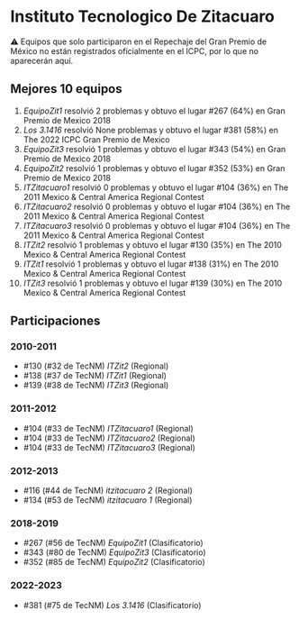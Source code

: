 # Instituto Tecnologico De Zitacuaro

:warning: Equipos que solo participaron en el Repechaje del Gran Premio de México no están registrados oficialmente en el ICPC, por lo que no aparecerán aquí.

## Mejores 10 equipos

1. _EquipoZit1_ resolvió 2 problemas y obtuvo el lugar #267 (64%) en Gran Premio de Mexico 2018
1. _Los 3.1416_ resolvió None problemas y obtuvo el lugar #381 (58%) en The 2022 ICPC Gran Premio de Mexico
1. _EquipoZit3_ resolvió 1 problemas y obtuvo el lugar #343 (54%) en Gran Premio de Mexico 2018
1. _EquipoZit2_ resolvió 1 problemas y obtuvo el lugar #352 (53%) en Gran Premio de Mexico 2018
1. _ITZitacuaro1_ resolvió 0 problemas y obtuvo el lugar #104 (36%) en The 2011 Mexico & Central America Regional Contest
1. _ITZitacuaro2_ resolvió 0 problemas y obtuvo el lugar #104 (36%) en The 2011 Mexico & Central America Regional Contest
1. _ITZitacuaro3_ resolvió 0 problemas y obtuvo el lugar #104 (36%) en The 2011 Mexico & Central America Regional Contest
1. _ITZit2_ resolvió 1 problemas y obtuvo el lugar #130 (35%) en The 2010 Mexico & Central America Regional Contest
1. _ITZit1_ resolvió 1 problemas y obtuvo el lugar #138 (31%) en The 2010 Mexico & Central America Regional Contest
1. _ITZit3_ resolvió 1 problemas y obtuvo el lugar #139 (30%) en The 2010 Mexico & Central America Regional Contest

## Participaciones

### 2010-2011

- #130 (#32 de TecNM) _ITZit2_ (Regional)
- #138 (#37 de TecNM) _ITZit1_ (Regional)
- #139 (#38 de TecNM) _ITZit3_ (Regional)

### 2011-2012

- #104 (#33 de TecNM) _ITZitacuaro1_ (Regional)
- #104 (#33 de TecNM) _ITZitacuaro2_ (Regional)
- #104 (#33 de TecNM) _ITZitacuaro3_ (Regional)

### 2012-2013

- #116 (#44 de TecNM) _itzitacuaro 2_ (Regional)
- #134 (#53 de TecNM) _itzitacuaro 1_ (Regional)

### 2018-2019

- #267 (#56 de TecNM) _EquipoZit1_ (Clasificatorio)
- #343 (#80 de TecNM) _EquipoZit3_ (Clasificatorio)
- #352 (#85 de TecNM) _EquipoZit2_ (Clasificatorio)

### 2022-2023

- #381 (#75 de TecNM) _Los 3.1416_ (Clasificatorio)



